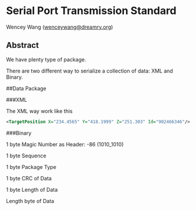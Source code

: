 # Serial Port Transmission Standard

Wencey Wang (wenceywang@dreamry.org)

## Abstract

We have plenty type of package.

There are two different way to serialize a collection of data: XML and Binary.

##Data Package

###XML

The XML way work like this

```xml
<TargetPosition X="234.4565" Y="418.1999" Z="251.303" Id="902466346"/>
```


###Binary

1 byte Magic Number as Header: -86 (1010_1010)

1 byte Sequence

1 byte Package Type

1 byte CRC of Data

1 byte Length of Data

Length byte of Data







